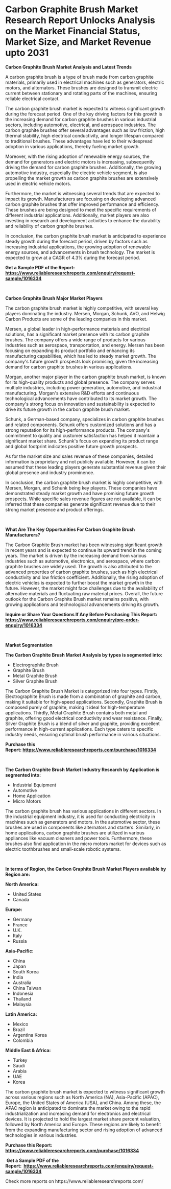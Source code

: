 <p><h1>Carbon Graphite Brush Market Research Report Unlocks Analysis on the Market Financial Status, Market Size, and Market Revenue upto 2031</h1></p><p><strong>Carbon Graphite Brush Market Analysis and Latest Trends</strong></p>
<p><p>A carbon graphite brush is a type of brush made from carbon graphite materials, primarily used in electrical machines such as generators, electric motors, and alternators. These brushes are designed to transmit electric current between stationary and rotating parts of the machines, ensuring reliable electrical contact.</p><p>The carbon graphite brush market is expected to witness significant growth during the forecast period. One of the key driving factors for this growth is the increasing demand for carbon graphite brushes in various industrial sectors, including automotive, electrical, and aerospace industries. The carbon graphite brushes offer several advantages such as low friction, high thermal stability, high electrical conductivity, and longer lifespan compared to traditional brushes. These advantages have led to their widespread adoption in various applications, thereby fueling market growth.</p><p>Moreover, with the rising adoption of renewable energy sources, the demand for generators and electric motors is increasing, subsequently driving the demand for carbon graphite brushes. Additionally, the growing automotive industry, especially the electric vehicle segment, is also propelling the market growth as carbon graphite brushes are extensively used in electric vehicle motors.</p><p>Furthermore, the market is witnessing several trends that are expected to impact its growth. Manufacturers are focusing on developing advanced carbon graphite brushes that offer improved performance and efficiency. These brushes are being designed to meet the specific requirements of different industrial applications. Additionally, market players are also investing in research and development activities to enhance the durability and reliability of carbon graphite brushes.</p><p>In conclusion, the carbon graphite brush market is anticipated to experience steady growth during the forecast period, driven by factors such as increasing industrial applications, the growing adoption of renewable energy sources, and advancements in brush technology. The market is expected to grow at a CAGR of 4.3% during the forecast period.</p></p>
<p><strong>Get a Sample PDF of the Report:&nbsp; <a href="https://www.reliableresearchreports.com/enquiry/request-sample/1016334">https://www.reliableresearchreports.com/enquiry/request-sample/1016334</a></strong></p>
<p>&nbsp;</p>
<p><strong>Carbon Graphite Brush Major Market Players</strong></p>
<p><p>The carbon graphite brush market is highly competitive, with several key players dominating the industry. Mersen, Morgan, Schunk, AVO, and Helwig Carbon Products are some of the leading companies in this market.</p><p>Mersen, a global leader in high-performance materials and electrical solutions, has a significant market presence with its carbon graphite brushes. The company offers a wide range of products for various industries such as aerospace, transportation, and energy. Mersen has been focusing on expanding its product portfolio and enhancing its manufacturing capabilities, which has led to steady market growth. The company's future growth prospects look promising, given the increasing demand for carbon graphite brushes in various applications.</p><p>Morgan, another major player in the carbon graphite brush market, is known for its high-quality products and global presence. The company serves multiple industries, including power generation, automotive, and industrial manufacturing. Morgan's extensive R&D efforts and continuous technological advancements have contributed to its market growth. The company's strong focus on innovation and sustainability is expected to drive its future growth in the carbon graphite brush market.</p><p>Schunk, a German-based company, specializes in carbon graphite brushes and related components. Schunk offers customized solutions and has a strong reputation for its high-performance products. The company's commitment to quality and customer satisfaction has helped it maintain a significant market share. Schunk's focus on expanding its product range and global footprint indicates positive future growth prospects.</p><p>As for the market size and sales revenue of these companies, detailed information is proprietary and not publicly available. However, it can be assumed that these leading players generate substantial revenue given their global presence and industry prominence.</p><p>In conclusion, the carbon graphite brush market is highly competitive, with Mersen, Morgan, and Schunk being key players. These companies have demonstrated steady market growth and have promising future growth prospects. While specific sales revenue figures are not available, it can be inferred that these companies generate significant revenue due to their strong market presence and product offerings.</p></p>
<p>&nbsp;</p>
<p><strong>What Are The Key Opportunities For Carbon Graphite Brush Manufacturers?</strong></p>
<p><p>The Carbon Graphite Brush market has been witnessing significant growth in recent years and is expected to continue its upward trend in the coming years. The market is driven by the increasing demand from various industries such as automotive, electronics, and aerospace, where carbon graphite brushes are widely used. The growth is also attributed to the advanced properties of carbon graphite brushes, such as high electrical conductivity and low friction coefficient. Additionally, the rising adoption of electric vehicles is expected to further boost the market growth in the future. However, the market might face challenges due to the availability of alternative materials and fluctuating raw material prices. Overall, the future outlook for the Carbon Graphite Brush market remains positive, with growing applications and technological advancements driving its growth.</p></p>
<p><strong>Inquire or Share Your Questions If Any Before Purchasing This Report: <a href="https://www.reliableresearchreports.com/enquiry/pre-order-enquiry/1016334">https://www.reliableresearchreports.com/enquiry/pre-order-enquiry/1016334</a></strong></p>
<p>&nbsp;</p>
<p><strong>Market Segmentation</strong></p>
<p><strong>The Carbon Graphite Brush Market Analysis by types is segmented into:</strong></p>
<p><ul><li>Electrographite Brush</li><li>Graphite Brush</li><li>Metal Graphite Brush</li><li>Silver Graphite Brush</li></ul></p>
<p><p>The Carbon Graphite Brush Market is categorized into four types. Firstly, Electrographite Brush is made from a combination of graphite and carbon, making it suitable for high-speed applications. Secondly, Graphite Brush is composed purely of graphite, making it ideal for high-temperature applications. Thirdly, Metal Graphite Brush contains both metal and graphite, offering good electrical conductivity and wear resistance. Finally, Silver Graphite Brush is a blend of silver and graphite, providing excellent performance in high-current applications. Each type caters to specific industry needs, ensuring optimal brush performance in various situations.</p></p>
<p><strong>Purchase this Report:&nbsp;<a href="https://www.reliableresearchreports.com/purchase/1016334">https://www.reliableresearchreports.com/purchase/1016334</a></strong></p>
<p>&nbsp;</p>
<p><strong>The Carbon Graphite Brush Market Industry Research by Application is segmented into:</strong></p>
<p><ul><li>Industrial Equipment</li><li>Automotive</li><li>Home Application</li><li>Micro Motors</li></ul></p>
<p><p>The carbon graphite brush has various applications in different sectors. In the industrial equipment industry, it is used for conducting electricity in machines such as generators and motors. In the automotive sector, these brushes are used in components like alternators and starters. Similarly, in home applications, carbon graphite brushes are utilized in various appliances like vacuum cleaners and power tools. Furthermore, these brushes also find application in the micro motors market for devices such as electric toothbrushes and small-scale robotic systems.</p></p>
<p>&nbsp;</p>
<p><strong>In terms of Region, the Carbon Graphite Brush Market Players available by Region are:</strong></p>
<p>
    <p> <strong> North America: </strong>
        <ul>
            <li>United States</li>
            <li>Canada</li>
        </ul>
        </p> 
    <p> <strong> Europe: </strong>
        <ul>
            <li>Germany</li>
            <li>France</li>
            <li>U.K.</li>
            <li>Italy</li>
            <li>Russia</li>
        </ul>
        </p> 
    <p> <strong> Asia-Pacific: </strong>
        <ul>
            <li>China</li>
            <li>Japan</li>
            <li>South Korea</li>
            <li>India</li>
            <li>Australia</li>
            <li>China Taiwan</li>
            <li>Indonesia</li>
            <li>Thailand</li>
            <li>Malaysia</li>
        </ul>
        </p> 
    <p> <strong> Latin America: </strong>
        <ul>
            <li>Mexico</li>
            <li>Brazil</li>
            <li>Argentina Korea</li>
            <li>Colombia</li>
        </ul>
        </p> 
    <p> <strong> Middle East & Africa: </strong>
        <ul>
            <li>Turkey</li>
            <li>Saudi</li>
            <li>Arabia</li>
            <li>UAE</li>
            <li>Korea</li>
        </ul>
    </p>
    </p>
<p><p>The carbon graphite brush market is expected to witness significant growth across various regions such as North America (NA), Asia-Pacific (APAC), Europe, the United States of America (USA), and China. Among these, the APAC region is anticipated to dominate the market owing to the rapid industrialization and increasing demand for electronics and electrical devices. It is projected to hold the largest market share percent valuation, followed by North America and Europe. These regions are likely to benefit from the expanding manufacturing sector and rising adoption of advanced technologies in various industries.</p></p>
<p><strong>Purchase this Report: <a href="https://www.reliableresearchreports.com/purchase/1016334">https://www.reliableresearchreports.com/purchase/1016334</a></strong></p>
<p>&nbsp;<strong>Get a Sample PDF of the Report:&nbsp;&nbsp;<a href="https://www.reliableresearchreports.com/enquiry/request-sample/1016334">https://www.reliableresearchreports.com/enquiry/request-sample/1016334</a></strong></p>
<p><strong></strong></p>
<p>Check more reports on https://www.reliableresearchreports.com/</p>